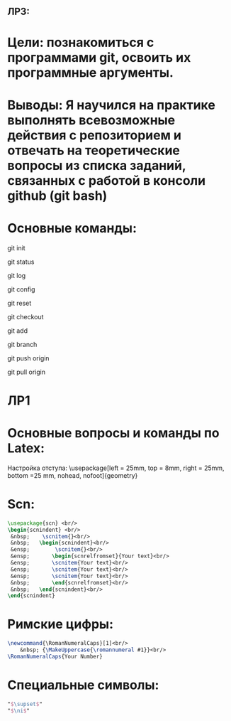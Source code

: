## ЛР3:

# Цели: познакомиться с программами git, освоить их программные аргументы.

# Выводы: Я научился на практике выполнять всевозможные действия с репозиторием и отвечать на теоретические вопросы из списка заданий, связанных с работой в консоли github (git bash) 

# Основные команды: 

git init

git status

git log

git config 

git reset 


git checkout

git add

git branch

git push origin

git pull origin

# ЛР1 

# Основные вопросы и команды по Latex:

Настройка отступа: \usepackage[left = 25mm, top = 8mm, right = 25mm, bottom =25 mm, nohead, nofoot]{geometry}

# Scn: 
``` Latex
\usepackage{scn} <br/>
\begin{scnindent} <br/>
 &nbsp;    \scnitem{}<br/>
 &nbsp;   \begin{scnindent}<br/>
 &ensp;        \scnitem{}<br/>
 &ensp;       \begin{scnrelfromset}{Your text}<br/>
 &ensp;       \scnitem{Your text}<br/>
 &ensp;       \scnitem{Your text}<br/>
 &ensp;       \scnitem{Your text}<br/>
 &nbsp;       \end{scnrelfromset}<br/>
 &nbsp;   \end{scnindent}<br/>
\end{scnindent}
```
# Римские цифры: 
``` Latex
\newcommand{\RomanNumeralCaps}[1]<br/>
    &nbsp; {\MakeUppercase{\romannumeral #1}}<br/>
\RomanNumeralCaps{Your Number}
```
# Специальные символы:

``` Latex
"$\supset$"
"$\ni$"
```
